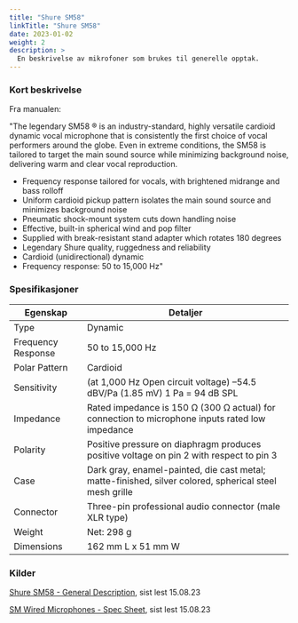 ```yaml
---
title: "Shure SM58"
linkTitle: "Shure SM58"
date: 2023-01-02
weight: 2
description: >
  En beskrivelse av mikrofoner som brukes til generelle opptak.
---
```


### Kort beskrivelse

Fra manualen:

"The legendary SM58 ® is an industry-standard, highly versatile cardioid dynamic vocal microphone that is consistently the first choice of vocal performers around the globe. Even in extreme conditions, the SM58 is tailored to target the main sound source while minimizing background noise, delivering warm and clear vocal reproduction.

- Frequency response tailored for vocals, with brightened midrange and bass rolloff
- Uniform cardioid pickup pattern isolates the main sound source and minimizes background noise
- Pneumatic shock-mount system cuts down handling noise
- Effective, built-in spherical wind and pop filter
- Supplied with break-resistant stand adapter which rotates 180 degrees
- Legendary Shure quality, ruggedness and reliability
- Cardioid (unidirectional) dynamic
- Frequency response: 50 to 15,000 Hz"

### Spesifikasjoner

| Egenskap | Detaljer |
|--------- | -------- |
| Type | Dynamic |
| Frequency Response | 50 to 15,000 Hz |
| Polar Pattern | Cardioid |
| Sensitivity | (at 1,000 Hz Open circuit voltage) –54.5 dBV/Pa (1.85 mV) 1 Pa = 94 dB SPL |
| Impedance | Rated impedance is 150 Ω (300 Ω actual) for connection to microphone inputs rated low impedance |
| Polarity | Positive pressure on diaphragm produces positive voltage on pin 2 with respect to pin 3 |
| Case | Dark gray, enamel-painted, die cast metal; matte-finished, silver colored, spherical steel mesh grille |
| Connector | Three-pin professional audio connector (male XLR type) |
| Weight | Net: 298 g |
| Dimensions | 162 mm L x 51 mm W |


### Kilder

[Shure SM58 - General Description](https://web.archive.org/web/20230815193523/https://pubs.shure.com/guide/SM58/en-US), sist lest 15.08.23

[SM Wired Microphones - Spec Sheet](https://web.archive.org/web/20230815193855/https://pubs.shure.com/proxy/files/260007.pdf), sist lest 15.08.23